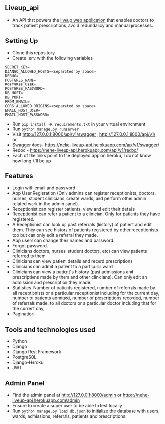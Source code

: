 ## Liveup_api
- An API that powers the [liveup web application](https://github.com/KNehe/liveup_web/pull/1) that enables doctors to track patient prescriptions, avoid redundancy and manual processes.

## Setting Up
- Clone this repository
- Create .env with the following variables
```
SECRET_KEY=
DJANGO_ALLOWED_HOSTS=<separated by space>
DEBUG=
POSTGRES_NAME=
POSTGRES_USER=
POSTGRES_PASSWORD=
DB_HOST=
DB_PORT=
FROM_EMAIL=
CORS_ALLOWED_ORIGINS=<separated by space>
EMAIL_HOST_USER=
EMAIL_HOST_PASSWORD=
```

- Run `pip install -R requirements.txt` in your virtual environment
- Run `python manage.py runserver`
- Visit http://127.0.0.1:8000/api/v1/swagger , http://127.0.0.1:8000/api/v1/ or
- Swagger  docs- https://nehe-liveup-api.herokuapp.com/api/v1/swagger/
- Redoc - https://nehe-liveup-api.herokuapp.com/api/v1/redoc/
- Each of the links point to the deployed app on heroku, I do not know how long it'll be up


## Features
- Login with email and password.
- App User Regisration (Only admins can register receptionists, doctors, nurses, student clinicians, create wards, and perform other admin related work in the admin panel).
- Receptionist can register patients, view and edit their details
- Receptionist can refer a patient to a clinician. Only for patients
they have registered.
- A Receptionist can look up past referrals (history) of patient and edit them.
They can see history of patients registered by other receptionists too but can
only edit a referral they made.
- App users can change their names and password.
- Forgot password.
- Clinicians(doctors, nurses, student doctors, etc) can view patients referred to them
- Clinicians can view patient details and record prescriptions
- Clinicians can admit a patient to a particular ward
- Clinicians can view a patient's history (past admissions and prescriptions made by them and other clinicians). Can only edit an admission and prescription they made.
- Statistics. Number of patients registered,
number of referrals made by all receptionists or a particular receptionist including for the current day, number of patients admitted, number of prescriptions recorded, 
number of referrals made, to all doctors or a particular doctor including that for the current day,
- Pagination

## Tools and technologies used
- Python
- Django
- Django Rest Framework
- PostgreSQL
- Django-Heroku
- JWT

## Admin Panel
- Find the admin panel at  http://127.0.0.1:8000/admin or https://nehe-liveup-api.herokuapp.com/admin
- Ensure to create a super user to be able to test locally
- Run `python manage.py load db.json` to initialize the database with users, wards, admissions, referrals, patients and prescriptions.
